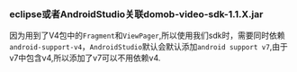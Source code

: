 ### eclipse或者AndroidStudio关联domob-video-sdk-1.1.X.jar

因为用到了V4包中的`Fragment`和`ViewPager`,所以使用我们sdk时，需要同时依赖`android-support-v4`，`AndroidStudio`默认会默认添加`android support v7`,由于v7中包含v4,所以添加了v7可以不用依赖v4.


